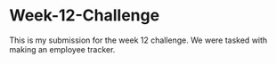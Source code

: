 # Week-12-Challenge

This is my submission for the week 12 challenge. We were tasked with making an employee tracker.
